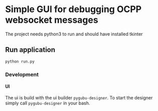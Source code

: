 # Simple GUI for debugging OCPP websocket messages
The project needs python3 to run and should have installed tkinter
## Run application
```bash
python run.py
```

### Development

#### UI 
The ui is build with the ui builder `pygubu-designer`. To start the designer simply call `pygubu-designer`
in your bash.
